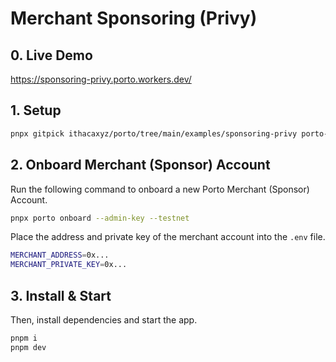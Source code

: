 # Merchant Sponsoring (Privy)

## 0. Live Demo

<https://sponsoring-privy.porto.workers.dev/>

## 1. Setup

```sh
pnpx gitpick ithacaxyz/porto/tree/main/examples/sponsoring-privy porto-sponsoring-privy && cd porto-sponsoring-privy
```

## 2. Onboard Merchant (Sponsor) Account

Run the following command to onboard a new Porto Merchant (Sponsor) Account.

```sh
pnpx porto onboard --admin-key --testnet
```

Place the address and private key of the merchant account into the `.env` file.

```sh
MERCHANT_ADDRESS=0x...
MERCHANT_PRIVATE_KEY=0x...
```

## 3. Install & Start

Then, install dependencies and start the app.

```sh
pnpm i
pnpm dev
```
